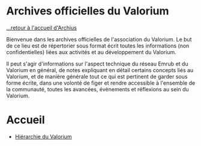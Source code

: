 # Archives officielles du Valorium

[...retour à l'accueil d'Archius](../../../README.md)

Bienvenue dans les archives officielles de l'association du Valorium. 
Le but de ce lieu est de répertorier sous format écrit toutes les informations (non confidentielles) liées aux activités et au développement du Valorium.

Il peut s'agir d'informations sur l'aspect technique du réseau Emrub et du Valorium en général, de notes expliquant en détail certains concepts liés au Valorium, et de manière générale tout ce qui est pertinent de garder sous forme écrite, dans une volonté de figer et rendre accessible à l'ensemble de la communauté, toutes les avancées, évènements et réflexions au sein du Valorium.


# Accueil

* [Hiérarchie du Valorium](./accueil.md)